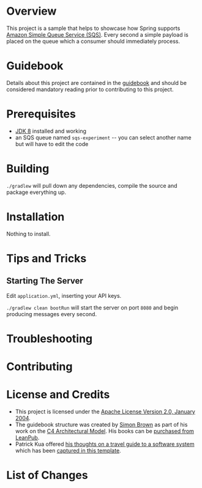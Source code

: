 # Overview
This project is a sample that helps to showcase how Spring supports [Amazon Simple Queue Service (SQS)](https://aws.amazon.com/sqs/).  Every second a simple payload is placed on the queue which a consumer should immediately process.

# Guidebook
Details about this project are contained in the [guidebook](guidebook/guidebook.md)
and should be considered mandatory reading prior to contributing to this project.

# Prerequisites
* [JDK 8](http://zulu.org/) installed and working
* an SQS queue named `sqs-experiment` -- you can select another name but will have to edit the code

# Building
`./gradlew` will pull down any dependencies, compile the source and package everything up.

# Installation
Nothing to install.

# Tips and Tricks
## Starting The Server
Edit `application.yml`, inserting your API keys.

`./gradlew clean bootRun` will start the server on port `8080` and begin producing messages every second.

# Troubleshooting

# Contributing

# License and Credits
* This project is licensed under the [Apache License Version 2.0, January 2004](http://www.apache.org/licenses/).
* The guidebook structure was created by [Simon Brown](http://simonbrown.je/) as part of his work on the [C4 Architectural Model](https://c4model.com/).  His books can be [purchased from LeanPub](https://leanpub.com/b/software-architecture).
* Patrick Kua offered [his thoughts on a travel guide to a software system](https://www.safaribooksonline.com/library/view/oreilly-software-architecture/9781491985274/video315451.html) which has been [captured in this template](travel-guide/travel-guide.md).

# List of Changes
